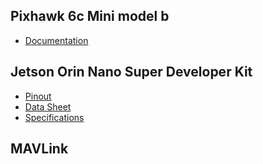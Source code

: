 ## Pixhawk 6c Mini model b
- [Documentation](https://docs.holybro.com/autopilot/pixhawk-6c-mini)
## Jetson Orin Nano Super Developer Kit
- [Pinout](https://jetsonhacks.com/nvidia-jetson-orin-nano-gpio-header-pinout/)
- [Data Sheet](https://files.seeedstudio.com/wiki/reComputer-Jetson/jetson-orin-datasheet-nano-developer-kit-3575392-r2.pdf?_gl=1*1mfz55w*_up*MQ..*_gs*MQ..&gclid=CjwKCAjwxfjGBhAUEiwAKWPwDsdHWL5AYBd16w5ty-KJo1pyi5tjSMokBtG6JKIQrC-OFUOMvAz7rRoCniAQAvD_BwE&gbraid=0AAAAACiAB45e0wo36c4qNJuYsJ58eDX5H)
- [Specifications](file:///C:/Users/Julian/OneDrive/Documents/SchoolDocs/Senior_Design_Project/Documentation/Jetson-Orin-Nano-DevKit-Carrier-Board-Specification_SP-11324-001_v1.3.pdf)
## MAVLink
